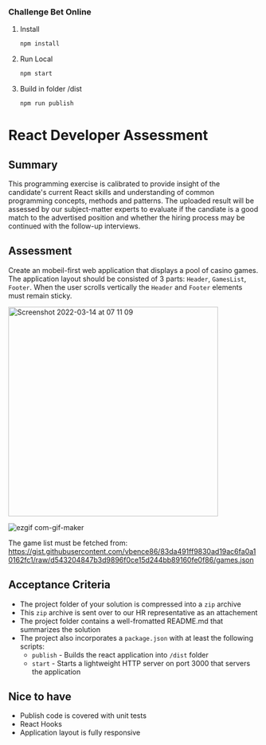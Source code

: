 ### Challenge Bet Online

1. Install 
   ```sh
   npm install
   ```

2. Run Local
   ```sh
   npm start
   ```
3. Build in folder /dist
   ```sh
   npm run publish
   ```
 
# React Developer Assessment
## Summary
This programming exercise is calibrated to provide insight of the candidate's current React skills and understanding of common programming concepts, methods and patterns.
The uploaded result will be assessed by our subject-matter experts to evaluate if the candiate is a good match to the advertised position and whether the hiring process may be continued with the follow-up interviews.

## Assessment
Create an mobeil-first web application that displays a pool of casino games. The application layout should be consisted of 3 parts: `Header`, `GamesList`, `Footer`. When the user scrolls vertically the `Header` and `Footer` elements must remain sticky.

<img width="421" alt="Screenshot 2022-03-14 at 07 11 09" src="https://user-images.githubusercontent.com/6104164/158115259-60ade7f0-1c49-4ca2-b36b-4a6595505d4f.png">

![ezgif com-gif-maker](https://user-images.githubusercontent.com/6104164/158115379-a42651f2-3f54-4f6f-b4c9-14c2d496dde2.gif)

The game list must be fetched from: https://gist.githubusercontent.com/vbence86/83da491ff9830ad19ac6fa0a10162fc1/raw/d543204847b3d9896f0ce15d244bb89160fe0f86/games.json


## Acceptance Criteria
- The project folder of your solution is compressed into a `zip` archive
- This `zip` archive is sent over to our HR representative as an attachement
- The project folder contains a well-fromatted README.md that summarizes the solution
- The project also incorporates a `package.json` with at least the following scripts:
  * `publish` - Builds the react application into `/dist` folder
  * `start` - Starts a lightweight HTTP server on port 3000 that servers the application

## Nice to have
- Publish code is covered with unit tests
- React Hooks
- Application layout is fully responsive